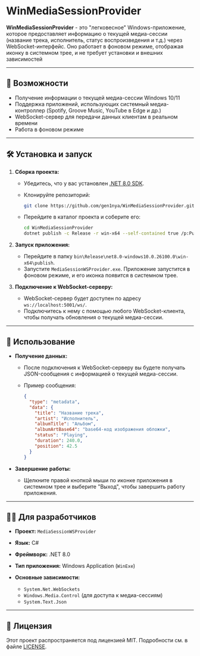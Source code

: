 # WinMediaSessionProvider

**WinMediaSessionProvider** - это "легковесное" Windows-приложение, которое предоставляет информацию о текущей медиа-сессии (название трека, исполнитель, статус воспроизведения и т.д.) через WebSocket-интерфейс. Оно работает в фоновом режиме, отображая иконку в системном трее, и не требует установки и внешних зависимостей

---

## 🚀 Возможности

* Получение информации о текущей медиа-сессии Windows 10/11
* Поддержка приложений, использующих системный медиа-контроллер (Spotify, Groove Music, YouTube в Edge и др.)
* WebSocket-сервер для передачи данных клиентам в реальном времени
* Работа в фоновом режиме

---

## 🛠 Установка и запуск

1. **Сборка проекта:**

   * Убедитесь, что у вас установлен [.NET 8.0 SDK](https://dotnet.microsoft.com/en-us/download/dotnet/8.0).
   * Клонируйте репозиторий:

     ```bash
     git clone https://github.com/gen1nya/WinMediaSessionProvider.git
     ```
   * Перейдите в каталог проекта и соберите его:

     ```bash
     cd WinMediaSessionProvider
     dotnet publish -c Release -r win-x64 --self-contained true /p:PublishSingleFile=true
     ```

2. **Запуск приложения:**

   * Перейдите в папку `bin\Release\net8.0-windows10.0.26100.0\win-x64\publish`.
   * Запустите `MediaSessionWSProvider.exe`. Приложение запустится в фоновом режиме, и его иконка появится в системном трее.

3. **Подключение к WebSocket-серверу:**

   * WebSocket-сервер будет доступен по адресу `ws://localhost:5001/ws/`.
   * Подключитесь к нему с помощью любого WebSocket-клиента, чтобы получать обновления о текущей медиа-сессии.

---

## 📆 Использование

* **Получение данных:**

  * После подключения к WebSocket-серверу вы будете получать JSON-сообщения с информацией о текущей медиа-сессии.
  * Пример сообщения:

    ```json
    {
      "type": "metadata",
      "data": {
        "title": "Название трека",
        "artist": "Исполнитель",
        "albumTitle": "Альбом",
        "albumArtBase64": "base64-код изображения обложки",
        "status": "Playing",
        "duration": 240.0,
        "position": 42.5
      }
    }
    ```

* **Завершение работы:**

  * Щелкните правой кнопкой мыши по иконке приложения в системном трее и выберите "Выход", чтобы завершить работу приложения.

---

## 🧑‍💻 Для разработчиков

* **Проект:** `MediaSessionWSProvider`
* **Язык:** C#
* **Фреймворк:** .NET 8.0
* **Тип приложения:** Windows Application (`WinExe`)
* **Основные зависимости:**

  * `System.Net.WebSockets`
  * `Windows.Media.Control` (для доступа к медиа-сессиям)
  * `System.Text.Json`

---

## 📄 Лицензия

Этот проект распространяется под лицензией MIT. Подробности см. в файле [LICENSE](LICENSE).

